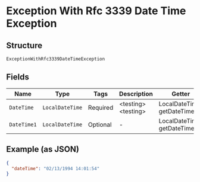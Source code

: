 
# Exception With Rfc 3339 Date Time Exception

## Structure

`ExceptionWithRfc3339DateTimeException`

## Fields

| Name | Type | Tags | Description | Getter | Setter |
|  --- | --- | --- | --- | --- | --- |
| `DateTime` | `LocalDateTime` | Required | &lt;testing&gt; &lt;testing&gt; | LocalDateTime getDateTime() | setDateTime(LocalDateTime dateTime) |
| `DateTime1` | `LocalDateTime` | Optional | - | LocalDateTime getDateTime1() | setDateTime1(LocalDateTime dateTime1) |

## Example (as JSON)

```json
{
  "dateTime": "02/13/1994 14:01:54"
}
```


